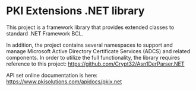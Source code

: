 # PKI Extensions .NET library

This project is a framework library that provides extended classes to standard .NET Framework BCL.

In addition, the project contains several namespaces to support and manage Microsoft Active Directory Certificate Services (ADCS) and related components.
In order to utilize the full functionality, the library requires reference to this project: https://github.com/Crypt32/Asn1DerParser.NET

API set online documentation is here: https://www.pkisolutions.com/apidocs/pkix.net
